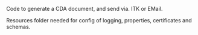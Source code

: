Code to generate a CDA document, and send via. ITK or EMail.

Resources folder needed for config of logging, properties, certificates and schemas.